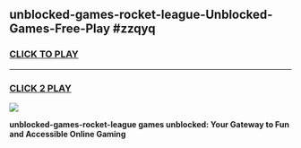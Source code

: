 
## unblocked-games-rocket-league-Unblocked-Games-Free-Play #zzqyq
<h3>
<a href="https://us.freeplayer.one?title=unblocked-games-rocket-league&ref=9M">CLICK TO PLAY</a></h3>
<hr>

<h3>
<a href="https://us.freeplayer.one?title=unblocked-games-rocket-league&ref=9M">CLICK 2 PLAY</a>
  
</h3>

<a href="https://us.freeplayer.one?title=unblocked-games-rocket-league&ref=9M"><img src="https://clearcache.store/games.png"></a>


**unblocked-games-rocket-league games unblocked: Your Gateway to Fun and Accessible Online Gaming**
